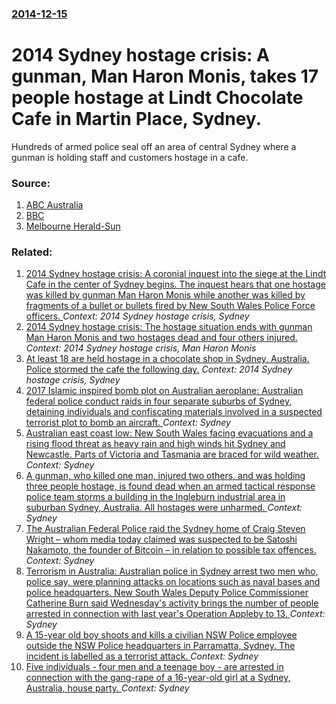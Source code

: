 ### [2014-12-15](/news/2014/12/15/index.md)

# 2014 Sydney hostage crisis: A gunman, Man Haron Monis, takes 17 people hostage at Lindt Chocolate Cafe in Martin Place, Sydney. 

Hundreds of armed police seal off an area of central Sydney where a gunman is holding staff and customers hostage in a cafe.


### Source:

1. [ABC Australia](http://www.abc.net.au/news/2014-12-15/sydney-siege-hostages-cafe-martin-place-police-operation/5967232)
2. [BBC](http://m.bbc.com/news/world-australia-30473983)
3. [Melbourne Herald-Sun](http://www.heraldsun.com.au/news/national/sydney-siege-what-we-know-what-we-dont/story-fni0xqrb-1227156965180)

### Related:

1. [2014 Sydney hostage crisis: A coronial inquest into the siege at the Lindt Cafe in the center of Sydney begins. The inquest hears that one hostage was killed by gunman Man Haron Monis while another was killed by fragments of a bullet or bullets fired by New South Wales Police Force officers. ](/news/2015/01/29/2014-sydney-hostage-crisis-a-coronial-inquest-into-the-siege-at-the-lindt-cafe-in-the-center-of-sydney-begins-the-inquest-hears-that-one-h.md) _Context: 2014 Sydney hostage crisis, Sydney_
2. [2014 Sydney hostage crisis: The hostage situation ends with gunman Man Haron Monis and two hostages dead and four others injured. ](/news/2014/12/16/2014-sydney-hostage-crisis-the-hostage-situation-ends-with-gunman-man-haron-monis-and-two-hostages-dead-and-four-others-injured.md) _Context: 2014 Sydney hostage crisis, Man Haron Monis_
3. [At least 18 are held hostage in a chocolate shop in Sydney, Australia. Police stormed the cafe the following day.](/news/2014/12/14/at-least-18-are-held-hostage-in-a-chocolate-shop-in-sydney-australia-police-stormed-the-cafa-c-the-following-day.md) _Context: 2014 Sydney hostage crisis, Sydney_
4. [2017 Islamic inspired bomb plot on Australian aeroplane: Australian federal police conduct raids in four separate suburbs of Sydney, detaining individuals and confiscating materials involved in a suspected terrorist plot to bomb an aircraft. ](/news/2017/07/29/2017-islamic-inspired-bomb-plot-on-australian-aeroplane-australian-federal-police-conduct-raids-in-four-separate-suburbs-of-sydney-detaini.md) _Context: Sydney_
5. [ Australian east coast low: New South Wales facing evacuations and a rising flood threat as heavy rain and high winds hit Sydney and Newcastle. Parts of Victoria and Tasmania are braced for wild weather. ](/news/2016/06/5/australian-east-coast-low-new-south-wales-facing-evacuations-and-a-rising-flood-threat-as-heavy-rain-and-high-winds-hit-sydney-and-newcast.md) _Context: Sydney_
6. [A gunman, who killed one man, injured two others, and was holding three people hostage, is found dead when an armed tactical response police team storms a building in the Ingleburn industrial area in suburban Sydney, Australia. All hostages were unharmed. ](/news/2016/03/7/a-gunman-who-killed-one-man-injured-two-others-and-was-holding-three-people-hostage-is-found-dead-when-an-armed-tactical-response-police.md) _Context: Sydney_
7. [The Australian Federal Police raid the Sydney home of Craig Steven Wright &ndash; whom media today claimed was suspected to be Satoshi Nakamoto, the founder of Bitcoin &ndash; in relation to possible tax offences. ](/news/2015/12/9/the-australian-federal-police-raid-the-sydney-home-of-craig-steven-wright-ndash-whom-media-today-claimed-was-suspected-to-be-satoshi-nakam.md) _Context: Sydney_
8. [Terrorism in Australia: Australian police in Sydney arrest two men who, police say, were planning attacks on locations such as naval bases and police headquarters. New South Wales Deputy Police Commissioner Catherine Burn said Wednesday's activity brings the number of people arrested in connection with last year's Operation Appleby to 13. ](/news/2015/12/23/terrorism-in-australia-australian-police-in-sydney-arrest-two-men-who-police-say-were-planning-attacks-on-locations-such-as-naval-bases-a.md) _Context: Sydney_
9. [A 15-year old boy shoots and kills a civilian NSW Police employee outside the NSW Police headquarters in Parramatta, Sydney. The incident is labelled as a terrorist attack. ](/news/2015/10/2/a-15-year-old-boy-shoots-and-kills-a-civilian-nsw-police-employee-outside-the-nsw-police-headquarters-in-parramatta-sydney-the-incident-is.md) _Context: Sydney_
10. [ Five individuals - four men and a teenage boy - are arrested in connection with the gang-rape of a 16-year-old girl at a Sydney, Australia, house party. ](/news/2015/10/15/five-individuals-four-men-and-a-teenage-boy-are-arrested-in-connection-with-the-gang-rape-of-a-16-year-old-girl-at-a-sydney-austra.md) _Context: Sydney_
